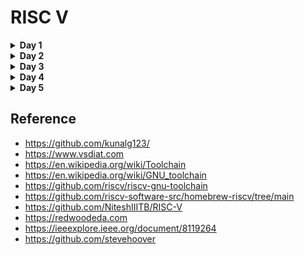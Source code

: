 <h1>RISC V</h1>
  
<details>
<summary><strong>Day 1</strong></summary>   

 <details><summary><strong>C Program</strong></summary>
 <h3>C program doing sum of numbers from 1 to 6</h3>    
 <h4>Code</h4>   
      
```  
#include<stdio.h>   
int main(){
   int n = 6;
   int i ;
   int sum = 0;
   for(int i =1;i<=6;i++)
   {
   sum = sum +i;}
   printf("The sum of digits from 1 to %d is %d.\n",n,sum);
   return 0;
}

```



</details>
<details> 
<summary><strong>C Program on RISCV64 compiler</strong></summary>

<h3>Code output</h3>
<div align="center">
  <img src="https://github.com/VaibhavTiwari-IIITB/RISCV/assets/140998525/7406c00f-eedf-4628-82e1-8f7595b908f4">
  

	
</div>
<h3>Assembly code output with o1 attribute</h3>
<div align="center">
	<img src="https://github.com/VaibhavTiwari-IIITB/RISCV/assets/140998525/c4297a69-d7e2-44b1-a601-46f269318d0b">
</div>

<h3>Assembly code output with ofast attribute</h3>
<div align="center">
	<img src="https://github.com/VaibhavTiwari-IIITB/RISCV/assets/140998525/acef1efd-12f5-4433-8dbf-2901d72e2911">
</div>

<h3>Step by step observation of code execution</h3>
<div align="center">
  <img src = "https://github.com/VaibhavTiwari-IIITB/RISCV/assets/140998525/75692f76-f88d-4e7c-91c6-389aa1632698">
	
</div>

 <h3>Commands used:</h3>
 
```
riscv64-unknown-elf-gcc -O1 -mabi=lp64 -march=rv64i -o sum1to6.o sum1to6.c

```

<h4>Explanation:</h4>
<p>
	<ul>
	<li>  <strong> riscv64-unknown-elf-gcc:</strong> 
        This is the command to invoke the RISC-V GCC compiler. It's used to compile C and C++ code for RISC-V architectures.
        riscv64 specifies the target architecture, which is the 64-bit version of RISC-V.
        unknown-elf indicates the target environment. The "ELF" part stands for "Executable and Linkable Format," which is a common file format for executables, object code, and shared libraries.
         </li> 
    <li><strong>-O1:</strong>
        This flag specifies the optimization level for the compiler. -O1 indicates optimization level 1.
        Optimization levels control how aggressively the compiler optimizes the code. Level 1 provides basic optimizations to improve code performance without spending excessive time on compilation.
        </li> 
  <li> <strong> -mabi=lp64:</strong>
        The -mabi flag specifies the ABI (Application Binary Interface) to use for the compilation.
        lp64 indicates that the ABI uses 64-bit data types (long and pointer) and is commonly used in RISC-V systems.</li> 

  <li> <strong> -march=rv64i:</strong>
        The -march flag specifies the target RISC-V architecture to generate code for.
        rv64i indicates the RISC-V architecture specification. Here, rv64 specifies a 64-bit RISC-V architecture, and i indicates the "I" base integer instruction set. This set includes the fundamental integer arithmetic and control flow instructions.</li> 

   <li><strong> -o sum1ton.o:</strong>
        The -o flag specifies the output file name for the compiled code.
        sum1ton.o is the name of the output file. The .o extension indicates that it's an object file, which contains the compiled machine code ready to be linked with other object files to create an executable.</li> 

   <li><strong>sum1ton.c:</strong>
        This is the source file that you want to compile.
        sum1ton.c is the name of the C source file that contains the code to be compiled.</li> 

 </ul>
 
</p><br>

```
riscv64-unknown-elf-objdump -d sum1ton.o

```
<p>
	<h4>Explanation :</h4>
	It is used to disassemble an object file (sum1ton.o) produced by a RISC-V toolchain. The objdump command is commonly used to analyze and display information about object files, executable files, and libraries.<br>

In this specific case,the riscv64-unknown-elf-objdump command, which is part of the RISC-V toolchain and is used to disassemble RISC-V machine code into human-readable assembly instructions.

When the command is run, it will generate a disassembly listing of the instructions contained within the sum1ton.o object file. This can be particularly useful for inspecting the assembly code produced by the compiler or for debugging purposes.<br>

The -d flag specifies that we want to disassemble the code, and sum1ton.o is the name of the object file you want to disassemble.


</p>

</details>
</details>














<details>
<summary><strong>Day 2</strong></summary>
<h2>The New Algorithm For Sum 1ton c program</h2>	

<div align="center">
<img width="737" alt="Screenshot 2023-08-24 at 12 11 19 PM" src="https://github.com/VaibhavTiwari-IIITB/RISCV/assets/140998525/52586927-3aed-4df1-8a72-f34503e5449d">
</div>

<h2>Code</h2>

```c
#include <stdio.h>

extern int load(int x, int y); 

int main() {
	int result = 0;
       	int count = 9;
    	result = load(0x0, count+1);
    	printf("Sum of number from 1 to %d is %d\n", count, result); 
}

```

<h2>Assembly Code For Load Function</h2>

```asm
.section .text
.global load
.type load, @function

load:
	add 	a4, a0, zero //Initialize sum register a4 with 0x0
	add 	a2, a0, a1   // store count of 10 in register a2. Register a1 is loaded with 0xa (decimal 10) from main program
	add	a3, a0, zero // initialize intermediate sum register a3 by 0
loop:	add 	a4, a3, a4   // Incremental addition
	addi 	a3, a3, 1    // Increment intermediate register by 1	
	blt 	a3, a2, loop // If a3 is less than a2, branch to label named <loop>
	add	a0, a4, zero // Store final result to register a0 so that it can be read by main program
	ret

```
<h2>Execution</h2>
<div align="center">
[	<img src="https://github.com/VaibhavTiwari-IIITB/RISCV/assets/140998525/e2ad21ce-829a-4717-86be-519fe047ce59">
</div>



<h2>Contents of rv32im.sh(Shell script file)</h2>

```
riscv64-unknown-elf-gcc -c -mabi=ilp32 -march=rv32im -o 1to9_custom.o 1to9_custom.c
riscv64-unknown-elf-gcc -c -mabi=ilp32 -march=rv32im -o load.o load.S

riscv64-unknown-elf-gcc -c -mabi=ilp32 -march=rv32im -o syscalls.o syscalls.c
riscv64-unknown-elf-gcc -mabi=ilp32 -march=rv32im -Wl,--gc-sections -o firmware.elf load.o 1to9_custom.o syscalls.o -T riscv.ld -lstdc++
chmod -x firmware.elf
riscv64-unknown-elf-gcc -mabi=ilp32 -march=rv32im -nostdlib -o start.elf start.S -T start.ld -lstdc++
chmod -x start.elf
riscv64-unknown-elf-objcopy -O verilog start.elf start.tmp
riscv64-unknown-elf-objcopy -O verilog firmware.elf firmware.tmp
cat start.tmp firmware.tmp > firmware.hex
python3 hex8tohex32.py firmware.hex > firmware32.hex
rm -f start.tmp firmware.tmp
iverilog -o testbench.vvp testbench.v picorv32.v
chmod -x testbench.vvp
vvp -N testbench.vvp

```

<h3>Explanation</h3>
<p>
<br>

1. `riscv64-unknown-elf-gcc -c -mabi=ilp32 -march=rv32im -o 1to9_custom.o 1to9_custom.c`
   - This command compiles the C source file `1to9_custom.c` into an object file `1to9_custom.o`. It uses the RISC-V GCC compiler targeting the ILP32 ABI (Application Binary Interface) and the RV32IM architecture.
<br>

2. `riscv64-unknown-elf-gcc -c -mabi=ilp32 -march=rv32im -o load.o load.S`
   - Similar to the previous command, this compiles the assembly source file `load.S` into an object file `load.o`.
<br>

3. `riscv64-unknown-elf-gcc -c -mabi=ilp32 -march=rv32im -o syscalls.o syscalls.c`
   - This compiles another C source file `syscalls.c` into an object file `syscalls.o`.
<br>

4. `riscv64-unknown-elf-gcc -mabi=ilp32 -march=rv32im -Wl,--gc-sections -o firmware.elf load.o 1to9_custom.o syscalls.o -T riscv.ld -lstdc++`
   - This links the previously compiled object files (`load.o`, `1to9_custom.o`, `syscalls.o`) along with the necessary libraries and linker script `riscv.ld` to create an ELF executable named `firmware.elf`. The linker is instructed to perform garbage collection on unused sections.
<br>

5. `chmod -x firmware.elf`
   - This command changes the permissions of the `firmware.elf` file to remove its execute permission.
<br>

6. `riscv64-unknown-elf-gcc -mabi=ilp32 -march=rv32im -nostdlib -o start.elf start.S -T start.ld -lstdc++`
   - Similar to step 4, this compiles and links an assembly source file `start.S` with libraries and linker script `start.ld` to create another ELF executable named `start.elf`. The `-nostdlib` flag indicates that the standard library should not be included.
<br>

7. `chmod -x start.elf`
   - Similar to step 5, this changes the permissions of the `start.elf` file to remove its execute permission.
<br>

8. `riscv64-unknown-elf-objcopy -O verilog start.elf start.tmp`
   - This command uses the `objcopy` tool to convert the `start.elf` file into a Verilog memory initialization file `start.tmp` in the "verilog" format.
<br>

9. `riscv64-unknown-elf-objcopy -O verilog firmware.elf firmware.tmp`
   - Similar to step 8, this converts the `firmware.elf` file into a Verilog memory initialization file `firmware.tmp`.
<br>

10. `cat start.tmp firmware.tmp > firmware.hex`
    - This concatenates the content of `start.tmp` and `firmware.tmp` files to create a combined Verilog memory initialization file `firmware.hex`.
<br>

11. `python3 hex8tohex32.py firmware.hex > firmware32.hex`
    - This step involves a Python script named `hex8tohex32.py`, which takes the `firmware.hex` file (assumed to contain 8-bit memory data) and converts it to 32-bit memory data format, saving the result in `firmware32.hex`.
<br>

12. `rm -f start.tmp firmware.tmp`
    - This removes the temporary Verilog memory initialization files.
<br>

13. `iverilog -o testbench.vvp testbench.v picorv32.v`
    - This compiles Verilog source files `testbench.v` and `picorv32.v` using the Icarus Verilog compiler to create a simulation executable `testbench.vvp`.
<br>

14. `chmod -x testbench.vvp`
    - This removes the execute permission from the simulation executable.
<br>

15. `vvp -N testbench.vvp`
    - This runs the compiled simulation executable using the VVP (Verilog VVP) simulator.
<br>

In summary, this script performs a series of compilation, linking, and conversion steps to prepare and simulate RISC-V assembly and C code using a combination of tools and scripts. The resulting simulation involve the execution of the RISC-V code within the given constraints and configurations.
</p>


</details>




















<details>
<summary><strong>Day 3</strong></summary>
	
<details><summary><strong>TL-Verilog and Makerchip IDE</strong></summary>
<p>TL-Verilog, short for Transaction-Level Verilog, is a hardware description and design language used for specifying and designing digital systems, particularly focusing on transaction-level abstraction and high-level design. It extends traditional Verilog and SystemVerilog languages by introducing higher-level constructs that facilitate the design and verification process, making it more suitable for complex system-on-chip (SoC) designs.</p>

 <p>Makerchip is an online Integrated Development Environment (IDE) designed specifically for digital system design and hardware description. It provides a platform for creating, simulating, and visualizing digital designs using various hardware description languages and tools, including SystemVerilog, Verilog, and TL-Verilog. Makerchip aims to simplify the process of designing and simulating digital circuits by offering an accessible and user-friendly interface.</p>
</details>

<details><summary><strong>Introduction to Makerchip IDE</strong></summary>
<h2>Pythagorean Template</h2>
<div align = "center">
<img width="1470" alt="1" src="https://github.com/VaibhavTiwari-IIITB/RISCV/assets/140998525/f05cd1b6-6bb3-4e7a-bcd8-ce1d0efc32b8">
</div>


<h2>Inverter</h2>
<div align = "center">
<img width="1470" alt="2" src="https://github.com/VaibhavTiwari-IIITB/RISCV/assets/140998525/13b6405d-48c7-49ca-8df2-66439ee62553">
</div>

<h2>Multiplexer</h2>
<div align = "center">
<img width="1470" alt="3" src="https://github.com/VaibhavTiwari-IIITB/RISCV/assets/140998525/c672a21a-d4bb-4fe3-98b9-50f8d0d4c29d">
</div>

 <h2>Vector Usage</h2>
<div align = "center">
<img width="1470" alt="4" src="https://github.com/VaibhavTiwari-IIITB/RISCV/assets/140998525/5896b706-a7c1-448d-a645-f6f644f6ea36">
</div>

<h2>Wide Multiplexer</h2>
<div align = "center">
<img width="1470" alt="5" src="https://github.com/VaibhavTiwari-IIITB/RISCV/assets/140998525/710930a4-f1d1-4804-9a9b-69240eff5fc0">
</div>

<h2>Calculator</h2>
<div align = "center">
<img width="1470" alt="6" src="https://github.com/VaibhavTiwari-IIITB/RISCV/assets/140998525/82fe89c8-3992-446c-82ac-fca177f6ac13">
</div>
<br>
<div align="center"><h1>Sequential Logic</h1></div>
<h2>4-bit Up Counter</h2>
<div align = "center">
<img width="1470" alt="8" src="https://github.com/VaibhavTiwari-IIITB/RISCV/assets/140998525/ef610cb6-e4d6-4dfe-9f10-5b0b8366613a">
</div>

<h2>Fibonacci Sequence</h2>
<div align = "center">
	
<img width="959" alt="9" src="https://github.com/VaibhavTiwari-IIITB/RISCV/assets/140998525/4617f62f-8833-40c1-bb8a-08527870239e">
<img width="1470" alt="10" src="https://github.com/VaibhavTiwari-IIITB/RISCV/assets/140998525/c3d1c0aa-16b3-41b3-9e8b-13e6cceed279">
</div>
 <div align="center">
	 <h1>Pipelined Logic</h1>
 </div>
 <h2>2-Cycle Calculator</h2>
<img width="1470" alt="11" src="https://github.com/VaibhavTiwari-IIITB/RISCV/assets/140998525/a17bd09d-8458-4bed-af8f-3997803d5e51">
<br>
 <div align="center">
	 <h1>Validity</h1>
 </div>
 <p>In logic circuits and digital design, "validity" typically refers to the concept of ensuring that signals or data within a system are in a valid or reliable state before they are processed or used in subsequent stages. Validity plays a crucial role in maintaining the correctness and proper functioning of digital systems. </p>
 <h3>Advantages of Validity</h3>
 <p>
	 <ul>
		 <li> Reliable Operation: Validity guarantees that the system operates reliably and produces accurate results. Without ensuring the validity of inputs, the output of digital circuits could be unpredictable or incorrect.</li>
		 <li>Validity ensures that data transitions are synchronized with clock edges, which leads to consistent behavior and predictable outputs. This is especially important in synchronous digital systems.</li>
		 <li>Design Verification: Validity considerations are crucial during design verification and testing. Ensuring inputs are in valid states allows for more targeted testing and easier debugging of issues.</li>
		 <li>Power Efficiency: Validity checks can prevent unnecessary switching of logic values when inputs are changing rapidly. This helps reduce dynamic power consumption in the system.</li>
	 </ul>
 </p>
 </details>

</details>













<details>
<summary><strong>Day 4</strong></summary>
	<h2>PC Logic</h2>

<p>
	A program counter (PC), also known as an instruction pointer (IP) in some architectures, is a fundamental component of a computer's central processing unit (CPU). It's a special register that keeps track of the memory address of the next instruction to be executed in a program. The program counter is used in conjunction with the fetch-execute cycle, which is the basic process through which a CPU carries out instructions.<br><br>

The working of program counter in a nutshell<br><br>

Fetch: The CPU fetches the instruction from memory at the address pointed to by the program counter.<br><br>

Increment: After the fetch, the program counter is incremented to point to the next memory location where the next instruction resides.<br><br>

Execute: The fetched instruction is then executed.<br><br>

 Repeat: The process repeats, with the program counter always indicating the memory address of the next instruction to be fetched and executed.<br><br>
</p>

```
|cpu
      @0
         $reset = *reset;
         $pc[31:0] = >>1$reset ? 0 : >>1$pc + 32'd4;

```

<h4>Output</h4>
<div align ="center">

<img width="1470" alt="1" src="https://github.com/VaibhavTiwari-IIITB/RISCV/assets/140998525/2b9bb42f-549c-44f2-a881-dca6499ec7db">

</div>
<br>

<h2>Fetch</h2>
<p>
Let's delve deeper into the fetch stage:
<br><br>
Fetch Instruction: In this stage, the CPU retrieves the next instruction from memory. The address of the instruction to be fetched is provided by the program counter (PC). The program counter holds the memory address of the next instruction to be executed. It is updated during each cycle to point to the next instruction.
<br><br>
Memory Access: The CPU sends a memory read request to the memory unit, specifying the address pointed to by the program counter. The memory unit then retrieves the instruction from the specified memory location and provides it to the CPU.
<br><br>
Instruction Register (IR): The fetched instruction is loaded into a special register called the instruction register (IR). The instruction register temporarily holds the fetched instruction until it's ready to be decoded and executed.
<br><br>
Program Counter Update: After the fetch, the program counter is incremented to point to the memory address of the next instruction. The exact increment depends on the length of the fetched instruction (which can vary between different instructions and architectures).
<br><br>
At this point, the fetched instruction is in the instruction register, and the CPU is ready to move on to the "decode" stage, during which the fetched instruction is interpreted to determine what operation needs to be executed.
</p>

```
|cpu
      @0
         $reset = *reset;
         $pc[31:0] = >>1$reset ? 0 : >>1$pc + 32'd4;
      @1
         $imem_rd_en = !$reset;
         $imem_rd_addr[M4_IMEM_INDEX_CNT-1:0] = $pc[M4_IMEM_INDEX_CNT+1:2];
         $instr[31:0] = $imem_rd_data[31:0];
         
      ?$imem_rd_en
         @1
            $imem_rd_data[31:0] = /imem[$imem_rd_addr]$instr;

      
```

<h4>Output</h4>
<div>
<img width="1467" alt="2" src="https://github.com/VaibhavTiwari-IIITB/RISCV/assets/140998525/cee6dff3-4a1e-4cca-a8b4-00c244e3dda9">
</div>

<h4>Viz Output</h4>
<div>
<img width="854" alt="3" src="https://github.com/VaibhavTiwari-IIITB/RISCV/assets/140998525/e3f7e3b3-ea34-4240-8e0f-c122b411e21a"></div>

<h2>Decode Logic</h2>
<h3>Decode Logic code</h3>

```tlv
\m4_TLV_version 1d: tl-x.org
\SV
   // This code can be found in: https://github.com/stevehoover/RISC-V_MYTH_Workshop
   
   m4_include_lib(['https://raw.githubusercontent.com/BalaDhinesh/RISC-V_MYTH_Workshop/master/tlv_lib/risc-v_shell_lib.tlv'])

\SV
   m4_makerchip_module   // (Expanded in Nav-TLV pane.)
\TLV

   // /====================\
   // | Sum 1 to 9 Program |
   // \====================/
   //
   // Program for MYTH Workshop to test RV32I
   // Add 1,2,3,...,9 (in that order).
   //
   // Regs:
   //  r10 (a0): In: 0, Out: final sum
   //  r12 (a2): 10
   //  r13 (a3): 1..10
   //  r14 (a4): Sum
   // 
   // External to function:
   m4_asm(ADD, r10, r0, r0)             // Initialize r10 (a0) to 0.
   // Function:
   m4_asm(ADD, r14, r10, r0)            // Initialize sum register a4 with 0x0
   m4_asm(ADDI, r12, r10, 1010)         // Store count of 10 in register a2.
   m4_asm(ADD, r13, r10, r0)            // Initialize intermediate sum register a3 with 0
   // Loop:
   m4_asm(ADD, r14, r13, r14)           // Incremental addition
   m4_asm(ADDI, r13, r13, 1)            // Increment intermediate register by 1
   m4_asm(BLT, r13, r12, 1111111111000) // If a3 is less than a2, branch to label named <loop>
   m4_asm(ADD, r10, r14, r0)            // Store final result to register a0 so that it can be read by main program
   
   // Optional:
   // m4_asm(JAL, r7, 00000000000000000000) // Done. Jump to itself (infinite loop). (Up to 20-bit signed immediate plus implicit 0 bit (unlike JALR) provides byte address; last immediate bit should also be 0)
   m4_define_hier(['M4_IMEM'], M4_NUM_INSTRS)

   |cpu
      @0
         $reset = *reset;



      // YOUR CODE HERE
      // ...
      @0
         $pc[31:0] = >>1$reset ? 32'd0 : (>>1$taken_branch ? >>1$br_tgt_pc :  (>>1$pc+32'd4));
      @1
         //Instruction Fetch
         $imem_rd_en = !$reset;
         $imem_rd_addr[M4_IMEM_INDEX_CNT-1:0] = $pc[M4_IMEM_INDEX_CNT+1:2];
         $instr[31:0] = $imem_rd_data[31:0];
      ?$imem_rd_en
         @1
            $imem_rd_data[31:0] = /imem[$imem_rd_addr]$instr;
      @1
         //Instruction Decode
         $is_i_instr = $instr[6:2] ==? 5'b0000x ||
                       $instr[6:2] ==? 5'b001x0 ||
                       $instr[6:2] ==? 5'b11001 ||
                       $instr[6:2] ==? 5'b11100;
         
         $is_u_instr = $instr[6:2] ==? 5'b0x101;
         
         $is_r_instr = $instr[6:2] ==? 5'b01011 ||
                       $instr[6:2] ==? 5'b011x0 ||
                       $instr[6:2] ==? 5'b10100;
         
         $is_b_instr = $instr[6:2] ==? 5'b11000;
         
         $is_j_instr = $instr[6:2] ==? 5'b11011;
         
         $is_s_instr = $instr[6:2] ==? 5'b0100x;
         
         $imm[31:0] = $is_i_instr ? {{21{$instr[31]}}, $instr[30:20]} :
                      $is_s_instr ? {{21{$instr[31]}}, $instr[30:25], $instr[11:7]} :
                      $is_b_instr ? {{20{$instr[31]}}, $instr[7], $instr[30:25], $instr[11:8], 1'b0} :
                      $is_u_instr ? {$instr[31:12], 12'b0} :
                      $is_j_instr ? {{12{$instr[31]}}, $instr[19:12], $instr[20], $instr[30:21], 1'b0} :
                                    32'b0;
         $opcode[6:0] = $instr[6:0];
         
         $rs2_valid = $is_r_instr || $is_s_instr || $is_b_instr;
         ?$rs2_valid
            $rs2[4:0] = $instr[24:20];
            
         $rs1_valid = $is_r_instr || $is_i_instr || $is_s_instr || $is_b_instr;
         ?$rs1_valid
            $rs1[4:0] = $instr[19:15];
         
         $funct3_valid = $is_r_instr || $is_i_instr || $is_s_instr || $is_b_instr;
         ?$funct3_valid
            $funct3[2:0] = $instr[14:12];
            
         $funct7_valid = $is_r_instr ;
         ?$funct7_valid
            $funct7[6:0] = $instr[31:25];
            
         $rd_valid = $is_r_instr || $is_i_instr || $is_u_instr || $is_j_instr;
         ?$rd_valid 
            $rd[4:0] = $instr[11:7]; //rd - Destination Register
            
         $dec_bits [10:0] = {$funct7[5], $funct3, $opcode};
         $is_beq = $dec_bits ==? 11'bx_000_1100011;
         $is_bne = $dec_bits ==? 11'bx_001_1100011;
         $is_blt = $dec_bits ==? 11'bx_100_1100011;
         $is_bge = $dec_bits ==? 11'bx_101_1100011;
         $is_bltu = $dec_bits ==? 11'bx_110_1100011;
         $is_bgeu = $dec_bits ==? 11'bx_111_1100011;
         $is_addi = $dec_bits ==? 11'bx_000_0010011;
         $is_add = $dec_bits ==? 11'b0_000_0110011;
         
      @1
         //Register File Read
         $rf_wr_en = 1'b0;
         $rf_wr_index[4:0] = 5'b0;
         $rf_wr_data[31:0] = 32'b0;
         
         $rf_rd_en1 = $rs1_valid;
         $rf_rd_index1[4:0] = $rs1;
         
         $rf_rd_en2 = $rs2_valid;
         $rf_rd_index2[4:0] = $rs2;
         
         $src1_value[31:0] = $rf_rd_data1;
         $src2_value[31:0] = $rf_rd_data2;
         
      @1
         //ALU
         $result[31:0] = $is_addi ? $src1_value + $imm :
                         $is_add ? $src1_value + $src2_value :
                         32'bx ;
      @1
         //Register File Write
         $rf_wr_en = $rd_valid && $rd != 5'b0;
         $rf_wr_index[4:0] = $rd;
         $rf_wr_data[31:0] = $result;
         
      @1
         //Branch Instructions
         $taken_branch = $is_beq ? ($src1_value == $src2_value):
                         $is_bne ? ($src1_value != $src2_value):
                         $is_blt ? (($src1_value < $src2_value) ^ ($src1_value[31] != $src2_value[31])):
                         $is_bge ? (($src1_value >= $src2_value) ^ ($src1_value[31] != $src2_value[31])):
                         $is_bltu ? ($src1_value < $src2_value):
                         $is_bgeu ? ($src1_value >= $src2_value):
                                    1'b0;
         `BOGUS_USE($taken_branch)
         $br_tgt_pc[31:0] = $pc + $imm;
      // Note: Because of the magic we are using for visualisation, if visualisation is enabled below,
      //       be sure to avoid having unassigned signals (which you might be using for random inputs)
      //       other than those specifically expected in the labs. You'll get strange errors for these.

   
   // Assert these to end simulation (before Makerchip cycle limit).
   *passed = *cyc_cnt > 40;
   *failed = 1'b0;
   
   // Macro instantiations for:
   //  o instruction memory
   //  o register file
   //  o data memory
   //  o CPU visualization
   |cpu
      m4+imem(@1)    // Args: (read stage)
      m4+rf(@1, @1)  // Args: (read stage, write stage) - if equal, no register bypass is required
      //m4+dmem(@4)    // Args: (read/write stage)
      //m4+myth_fpga(@0)  // Uncomment to run on fpga

   m4+cpu_viz(@4)    // For visualisation, argument should be at least equal to the last stage of CPU logic. @4 would work for all labs.
\SV
   endmodule

```

<h4>Schematic output</h4>
<div align="center">
<img width="764" alt="4" src="https://github.com/VaibhavTiwari-IIITB/RISCV/assets/140998525/2f49c70d-0879-4ce9-8536-ce1561b7490e">
</div>

<h4>Waveform output</h4>
<div align="center">
<img width="905" alt="5" src="https://github.com/VaibhavTiwari-IIITB/RISCV/assets/140998525/ba9436e0-ebfc-4ef1-9e67-87271aa14dfe">
</div>


</details>

</div>
</detail>



















<details>

<summary><strong>Day 5</strong></summary>
<p>
<h2>Pitfalls of Pipelining: Navigating Branch Instruction Hazards</h2>

Pipelining, a technique aimed at bolstering processor speed, subdivides instruction execution into discrete phases. However, the introduction of pipelining also ushers in challenges known as hazards—obstacles that can disrupt the fluid progression of instructions. Among these, the "branch instruction hazard," commonly recognized as the "branch penalty," stands out prominently.

**1. Structural Clash:**

A structural hazard arises when resource conflicts emerge within the pipeline. For instance, a branch instruction might vie for access to the same processing unit or memory segment already occupied by another instruction in the pipeline. This clash forces a pipeline pause, during which resources are either redistributed or the conflict is resolved. Structural hazards sow inefficiency and chip away at performance by delaying instruction completion.

**2. Data Tug-of-War:**

Data hazards manifest when instructions hinge on outcomes from earlier instructions, yet the requisite data remains elusive. In the context of branch instructions, data hazards crop up when succeeding instructions lean on the result of a prior branch instruction. However, the actual outcome of the branch—whether it's taken or not—remains uncertain. Mismanagement of this can yield inaccurate results. Techniques like forwarding or stalling resolve data hazards, ensuring that instructions access accurate data for proper execution.

**3. Control Conundrum (Branch Hazard):**

Control hazards take center stage when grappling with branch instructions in pipelining. They stem from the ambiguity surrounding a branch's outcome—whether it will be taken or bypassed. In a pipelined processor, instructions are proactively fetched to sustain pipeline flow. Yet, the actual verdict of a branch might only materialize during the execution phase. If the branch's outcome diverges from the prediction formed during the fetch phase, subsequent instructions procured after the branch could prove erroneous.

In response to control hazards, contemporary processors leverage branch prediction techniques to formulate educated guesses about a branch's likelihood of being taken. Accurate predictions facilitate seamless pipeline advancement. However, if predictions falter, a process labeled "pipeline flushing" comes into play. This entails discarding all instructions procured after the misjudged branch, effectively resetting the pipeline to the correct sequence. Such flushing exacts a performance toll, termed the "branch penalty," as it squanders effort and triggers pipeline halts.

In summation, branch instructions introduce hazards to pipelining due to the demand for judgment calls concerning instruction sequence, resource allotment, and data interdependencies. Skillful hazard management through strategies like branch prediction and pipeline flushing proves pivotal in upholding pipeline efficiency and amplifying processor performance.
</p>	

<p>
<h2>Unveiling the Waterfall Logic Paradigm</h2>

Waterfall logic, often referred to as the "waterfall model," is a sequential software development approach that encapsulates the essence of linear progression. This methodology is characterized by a structured, step-by-step framework, where each phase flows into the next like a cascading waterfall. This document delves into the key aspects of the waterfall logic paradigm, elucidating its stages, merits, and limitations.

**1. Phases of Waterfall Logic:**

The waterfall model comprises distinct, well-defined phases, each building upon the accomplishments of the preceding one:

**a. Requirements Gathering:** Inception involves capturing comprehensive project requirements, setting the stage for the subsequent phases.

**b. System Design:** This phase outlines the overall system architecture, identifying components and their relationships.

**c. Implementation:** Here, the actual coding takes place, translating design concepts into functional software.

**d. Testing:** Rigorous testing verifies the software's functionality against requirements, identifying defects for rectification.

**e. Deployment:** The fully tested software is deployed to the intended environment, making it accessible to users.

**f. Maintenance:** Post-deployment, ongoing maintenance tackles bug fixes, updates, and enhancements.

**2. Advantages of Waterfall Logic:**

- **Clarity and Predictability:** The linear nature of waterfall logic offers clarity in project progression, making it easier to estimate timelines and resources.
  
- **Comprehensive Documentation:** Each phase mandates documentation, resulting in a well-documented project lifecycle for future reference.
  
- **Early Planning:** Rigorous initial planning ensures a solid foundation, reducing the likelihood of major changes down the line.
  
- **Clear Milestones:** Well-defined phase boundaries provide clear milestones, aiding project tracking and assessment.
  
**3. Limitations and Criticisms:**

- **Inflexibility:** Once a phase is completed, revisiting it can be challenging, making it less adaptive to changing requirements.
  
- **Late User Involvement:** Stakeholder input typically occurs early, potentially leading to a mismatch between the final product and user needs.
  
- **Uncertainty Handling:** Inadequate provisions for addressing uncertainties or evolving requirements may hinder adaptability.
  
- **Real-world Application Suitability:** Ideal for projects with well-understood requirements, but may not align with projects that demand iterative exploration.
  
**4. Variations and Modern Adaptations:**

Over time, variations and adaptations of the waterfall model have emerged, such as the "V-Model," which emphasizes rigorous testing in conjunction with each development phase, and the "W-Model," which incorporates maintenance and user feedback loops.

**Conclusion:**

The waterfall logic paradigm, reminiscent of a cascading waterfall, offers a structured, methodical approach to software development. Its sequential nature fosters clarity and predictability, yielding comprehensive documentation and clear milestones. However, its rigidity and potential lack of adaptability to evolving requirements have prompted the development of more flexible methodologies. As the software development landscape evolves, waterfall logic remains a foundational model that continues to inspire adaptations and innovations.

<div align="center">
<img width="1470" alt="1" src="https://github.com/VaibhavTiwari-IIITB/RISCV/assets/140998525/80781a78-38dd-410f-9b55-3f6f48599f81">
</div>

<h4>Final 4 stage implementation code</h4>

```tlv
\m4_TLV_version 1d: tl-x.org
\SV
   // This code can be found in: https://github.com/stevehoover/RISC-V_MYTH_Workshop
   
   m4_include_lib(['https://raw.githubusercontent.com/BalaDhinesh/RISC-V_MYTH_Workshop/master/tlv_lib/risc-v_shell_lib.tlv'])

\SV
   m4_makerchip_module   // (Expanded in Nav-TLV pane.)
\TLV
     
   // /====================\
   // | Sum 1 to 9 Program |
   // \====================/
   //
   // Program for MYTH Workshop to test RV32I
   // Add 1,2,3,...,9 (in that order).
   //
   // Regs:
   //  r10 (a0): In: 0, Out: final sum
   //  r12 (a2): 10
   //  r13 (a3): 1..10
   //  r14 (a4): Sum
   // 
   // External to function:
   m4_asm(ADD, r10, r0, r0)             // Initialize r10 (a0) to 0.
   // Function:
   m4_asm(ADD, r14, r10, r0)            // Initialize sum register a4 with 0x0
   m4_asm(ADDI, r12, r10, 1010)         // Store count of 10 in register a2.
   m4_asm(ADD, r13, r10, r0)            // Initialize intermediate sum register a3 with 0
   // Loop:
   m4_asm(ADD, r14, r13, r14)           // Incremental addition
   m4_asm(ADDI, r13, r13, 1)            // Increment intermediate register by 1
   m4_asm(BLT, r13, r12, 1111111111000) // If a3 is less than a2, branch to label named <loop>
   m4_asm(ADD, r10, r14, r0)            // Store final result to register a0 so that it can be read by main program
   m4_asm(SW, r0, r10, 100)
   m4_asm(LW, r15, r0, 100)
   // Optional:
   // m4_asm(JAL, r7, 00000000000000000000) // Done. Jump to itself (infinite loop). (Up to 20-bit signed immediate plus implicit 0 bit (unlike JALR) provides byte address; last immediate bit should also be 0)
   m4_define_hier(['M4_IMEM'], M4_NUM_INSTRS)

   |cpu
      @0
         $reset = *reset;
              //Fetch1   
         $pc[31:0] = >>1$reset ? 32'b0 :
                     >>3$valid_taken_br ? >>3$br_tgt_pc :
                     >>3$valid_load ? >>3$inc_pc : 
                     (>>3$valid_jump && >>3$is_jal) ? >>3$br_tgt_pc :
                     (>>3$valid_jump && >>3$is_jalr) ? >>3$jalr_tgt_pc :
                     >>1$inc_pc;
                     
                    
      @1
         $inc_pc[31:0] = $pc + 32'd4 ;
         $imem_rd_en = !>>1$reset;    
         $imem_rd_addr[M4_IMEM_INDEX_CNT-1:0] = $pc[M4_IMEM_INDEX_CNT+1:2]; 
      @3
                
         $valid = !(>>1$valid_taken_br || >>2$valid_taken_br || >>1$valid_load || >>2$valid_load 
                    || >>1$valid_jump || >>2$valid_jump) ;
                    
         $valid_load = $valid && $is_load ;
         $valid_jump = $valid && $is_load;
                       
                       
                 
            //$valid_load = $valid && $is_load ;
                
            //Fetch2 
      @1
         $instr[31:0] = $imem_rd_data[31:0]; 
               
          //Instructions type decode 
         $is_i_instr = $instr[6:2] ==? 5'b0000x || 
                       $instr[6:2] ==? 5'b001x0 || 
                       $instr[6:2] ==? 5'b11001 ;
         $is_r_instr = $instr[6:2] ==? 5'b011x0 || 
                       $instr[6:2] ==? 5'b01011 || 
                       $instr[6:2] ==? 5'b10100 ; 
         $is_s_instr = $instr[6:2] ==? 5'b0100x ;
         $is_b_instr = $instr[6:2] ==? 5'b11000 ;
         $is_j_instr = $instr[6:2] ==? 5'b11011 ;
         $is_u_instr = $instr[6:2] ==? 5'b0x101 ;
         
           //Instruction immediate decode
         $imm[31:0] = $is_i_instr ? {{21{$instr[31]}},$instr[30:20] }:
                      $is_s_instr ? {{21{$instr[31]}},$instr[30:25],$instr[11:8],$instr[7]} :
                      $is_b_instr ? {{20{$instr[31]}},$instr[7],$instr[30:25],$instr[11:8],1'b0} :
                      $is_u_instr ? {$instr[31], $instr[30:20],$instr[19:12],12'b0 }:
                      $is_j_instr ? {{12{$instr[31]}},$instr[19:12],$instr[20],$instr[30:21],1'b0} :
                      32'b0 ;
         $opcode[6:0] = $instr[6:0];

           //b. func7 decode

         $func7_valid = $is_r_instr ;
         ?$func7_valid
            $func7[6:0] = $instr[31:25];
         //c. rs2 decode

         $rs2_valid = $is_r_instr || $is_s_instr || $is_b_instr ;
         ?$rs2_valid
            $rs2[4:0] = $instr[24:20];

          //d. rs1 valid

         $rs1_valid = $is_r_instr || $is_i_instr || $is_s_instr || $is_b_instr ;
         ?$rs1_valid
            $rs1[4:0] = $instr[19:15] ;

          //e. func3 valid

         $func3_valid = $is_r_instr || $is_i_instr || $is_s_instr || $is_b_instr ;
         ?$func3_valid
            $func3[2:0] = $instr[14:12] ;

         $rd_valid = $is_r_instr || $is_i_instr || $is_u_instr || $is_j_instr ;
         ?$rd_valid
            $rd[4:0] = $instr[11:7];     
      
         $dec_bits[10:0] = {$func7[5], $func3, $opcode} ;
         $is_beq = $dec_bits ==? 11'bx_000_1100011 ;
         $is_bne = $dec_bits ==? 11'bx_001_1100011 ;
         $is_blt = $dec_bits ==? 11'bx_100_1100011 ;
         $is_bge = $dec_bits ==? 11'bx_101_1100011 ;           
         $is_bltu = $dec_bits ==? 11'bx_110_1100011 ;
         $is_bgeu = $dec_bits ==? 11'bx_111_1100011 ;  
         $is_addi = $dec_bits ==? 11'bx_000_0010011 ;
         $is_add = $dec_bits ==? 11'b0_000_0110011 ;
         
         $is_load = $dec_bits ==? 11'bx_xxx_0000011;
         
         $is_sb = $dec_bits ==? 11'bx_000_0100011;
         $is_sh = $dec_bits ==? 11'bx_001_0100011;
         $is_sw = $dec_bits ==? 11'bx_010_0100011;
         $is_slti = $dec_bits ==? 11'bx_010_0010011;
         $is_sltiu = $dec_bits ==? 11'bx_011_0010011;
         $is_xori = $dec_bits ==? 11'bx_100_0010011;
         $is_ori = $dec_bits ==? 11'bx_110_0010011;
         $is_andi = $dec_bits ==? 11'bx_111_0010011;
         $is_slli = $dec_bits ==? 11'b0_001_0010011;
         $is_srli = $dec_bits ==? 11'b0_101_0010011;
         $is_srai = $dec_bits ==? 11'b1_101_0010011;
         $is_sub = $dec_bits ==? 11'b1_000_0110011;
         $is_sll = $dec_bits ==? 11'b0_001_0110011;
         $is_slt = $dec_bits ==? 11'b0_010_0110011;
         $is_sltu = $dec_bits ==? 11'b0_011_0110011;
         $is_xor = $dec_bits ==? 11'b0_100_0110011;
         $is_srl = $dec_bits ==? 11'b0_101_0110011;
         $is_sra = $dec_bits ==? 11'b1_101_0110011;
         $is_or = $dec_bits ==? 11'b0_110_0110011;
         $is_and = $dec_bits ==? 11'b0_111_0110011;
         $is_lui = $dec_bits ==? 11'bx_xxx_0110111;
         $is_auipc = $dec_bits ==? 11'bx_xxx_0010111;
         $is_jal = $dec_bits ==? 11'bx_xxx_1101111;
         $is_jalr = $dec_bits ==? 11'bx_000_1100111;
         $is_jump = $is_jal || $is_jalr ;
         
         `BOGUS_USE($is_beq $is_bne $is_blt $is_bge $is_bltu $is_bgeu $is_addi $is_add) 
      @2
         
            //Register file read
         $rf_rd_en1 = $rs1_valid && >>2$result ;
         $rf_rd_index1[4:0] = $rs1 ;
         $rf_rd_en2 = $rs2_valid && >>2$result;
         $rf_rd_index2[4:0] = $rs2 ;

      //Branch_instruction2
         $br_tgt_pc[31:0] = $pc + $imm ;

     //source to alu assigned with o/p of read register
         $src1_value[31:0] = 
              (>>1$rf_wr_index == $rf_rd_index1) && >>1$rf_wr_en ?
                 >>1$result :
                  $rf_rd_data1;
         $src2_value[31:0] = 
              (>>1$rf_wr_index == $rf_rd_index2) && >>1$rf_wr_en ?
                 >>1$result :
                   $rf_rd_data2;
                   
      //dmem:1-R/W memory             
      @4
         $dmem_wr_en = $is_s_instr && $valid ;
         $dmem_addr[3:0] = $result[5:2] ;
         $dmem_wr_data[31:0] = $src2_value ;
         $dmem_rd_en = $is_load ;
        
      @4
         //LOAD DATA
         $ld_data[31:0] = $dmem_rd_data ;
      @3
         $jalr_tgt_pc[31:0] = $src1_value + $imm ;
      
      @3
     //Assigning aadi and add value to alu
         $sltu_rslt[31:0] = $src1_value < $src2_value ;
         $sltiu_rslt[31:0]  = $src1_value < $imm ;
         
         $result[31:0] =
              $is_addi ? $src1_value + $imm :
              $is_add ? $src1_value + $src2_value :
              $is_andi ? $src1_value & $imm :
              $is_ori  ? $src1_value | $imm :
              $is_xori ? $src1_value ^ $imm :
              $is_slli ? $src1_value << $imm[5:0] :
              $is_srli ? $src1_value >> $imm[5:0] :
              $is_and ? $src1_value & $src2_value :
              $is_or ? $src1_value | $src2_value :
              $is_xor ? $src1_value ^ $src2_value :
              $is_sub ? $src1_value - $src2_value :
              $is_sll ? $src1_value << $src2_value[4:0] :
              $is_srl ? $src1_value >> $src2_value[4:0] :
              $is_sltu ? $src1_value < $src2_value :
              $is_sltiu ? $src1_value < $imm :
              $is_lui ? {$imm[31:12], 12'b0} :
              $is_auipc ? $pc + $imm : 
              $is_jal ? $pc + 32'd4 :
              $is_jalr ? $pc + 32'd4 :
              $is_srai ? {{32{$src1_value[31]}}, $src1_value} >> $imm[4:0] :
              $is_slt ? ($src1_value[31] == $src2_value[31]) ? $sltu_rslt : {31'b0, $src1_value[31]} :
              $is_slti ? ($src1_value[31] == $imm[31]) ? $sltiu_rslt : {31'b0, $src1_value[31]} :
              $is_sra ? {{32{$src1_value[31]}}, $src1_value} >> $src2_value[4:0] :
              $is_load || $is_s_instr ? $src1_value + $imm :
              32'bx ;
        //Register file write
         $rf_wr_en = $rd_valid && $rd != 5'b0 && $valid || >>2$valid_load ;
         $rf_wr_index[4:0] = >>2$valid_load ? >>2$rd : $rd ;
         $rf_wr_data[31:0] = >>2$valid_load ? >>2$ld_data : $result ;

        //Branch insturctions
         $taken_br = $is_beq ? ($src1_value == $src2_value):
                     $is_bne ? ($src1_value != $src2_value):
                     $is_blt ? (($src1_value < $src2_value) ^ ($src1_value[31] != $src2_value[31])):
                     $is_bge ? (($src1_value >= $src2_value) ^ ($src1_value[31]!= $src2_value[31])):
                     $is_bltu ? ($src1_value > $src2_value) :
                     $is_bgeu ? ($src1_value >= $src2_value) :
                     1'b0 ;
           //for invalid instruction
         $valid_taken_br = $valid && $taken_br ;
         
         // Note: Because of the magic we are using for visualisation, if visualisation is enabled below,
         //       be sure to avoid having unassigned signals (which you might be using for random inputs)
         //       other than those specifically expected in the labs. You'll get strange errors for these.
         // Assert these to end simulation (before Makerchip cycle limit).
          //*passed = *cyc_cnt > 40;
   *passed = |cpu/xreg[15]>>5$value == (1+2+3+4+5+6+7+8+9);
   *failed = 1'b0;
   
   // Macro instantiations for:
   //  o instruction memory
   //  o register file
   //  o data memory
   //  o CPU visualization
   |cpu
      m4+imem(@1)    // Args: (read stage)
      m4+rf(@2, @3)  // Args: (read stage, write stage) - if equal, no register bypass is required
      m4+dmem(@4)    // Args: (read/write stage)
   
   m4+cpu_viz(@4)    // For visualisation, argument should be at least equal to the last stage of CPU logic. @4 would work for all labs.
\SV
   endmodule

```

<h4>Schematic output</h4>
<div align="center">
<img width="446" alt="2" src="https://github.com/VaibhavTiwari-IIITB/RISCV/assets/140998525/2b43b622-0ab1-4779-98dd-d934ad29fd3f">
</div>	

<h4>Waveform</h4>
<div align="center">
<img width="922" alt="3" src="https://github.com/VaibhavTiwari-IIITB/RISCV/assets/140998525/6c5230c9-6408-4e7b-a5dc-5ca41850c0a9">
</div>	

</p>

</details>
 
 

 ## Reference 
 
- https://github.com/kunalg123/
- https://www.vsdiat.com
- https://en.wikipedia.org/wiki/Toolchain
- https://en.wikipedia.org/wiki/GNU_toolchain
- https://github.com/riscv/riscv-gnu-toolchain
- https://github.com/riscv-software-src/homebrew-riscv/tree/main
- https://github.com/NiteshIIITB/RISC-V
- https://redwoodeda.com
- https://ieeexplore.ieee.org/document/8119264
- https://github.com/stevehoover




